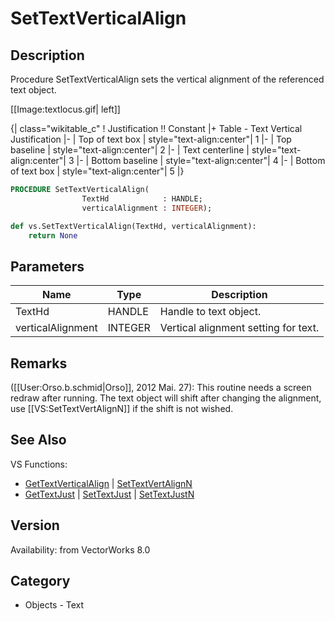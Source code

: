 # SetTextVerticalAlign

## Description
Procedure SetTextVerticalAlign sets the vertical alignment of the referenced text object. 


[[Image:textlocus.gif| left]]

{| class="wikitable_c"
! Justification !! Constant
|+ Table - Text Vertical Justification
|-
| Top of text box 
| style="text-align:center"| 1
|-
| Top baseline 
| style="text-align:center"| 2
|-
| Text centerline 
| style="text-align:center"| 3
|-
| Bottom baseline 
| style="text-align:center"| 4
|-
| Bottom of text box 
| style="text-align:center"| 5
|}

```pascal
PROCEDURE SetTextVerticalAlign(
				TextHd            : HANDLE;
				verticalAlignment : INTEGER);
```

```python
def vs.SetTextVerticalAlign(TextHd, verticalAlignment):
    return None
```

## Parameters
|Name|Type|Description|
|---|---|---|
|TextHd|HANDLE|Handle to text object.|
|verticalAlignment|INTEGER|Vertical alignment setting for text.|

## Remarks
([[User:Orso.b.schmid|Orso]], 2012 Mai. 27): This routine needs a screen redraw after running. The text object will shift after changing the alignment, use [[VS:SetTextVertAlignN]] if the shift is not wished.

## See Also
VS Functions:
* [GetTextVerticalAlign](GetTextVerticalAlign.md) | [SetTextVertAlignN](SetTextVertAlignN.md)
* [GetTextJust](GetTextJust.md) | [SetTextJust](SetTextJust.md) | [SetTextJustN](SetTextJustN.md)

## Version
Availability: from VectorWorks 8.0

## Category
* Objects - Text

